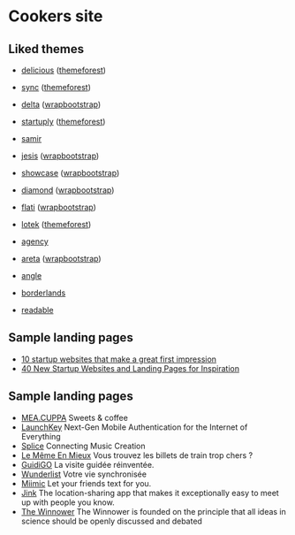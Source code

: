 # Cookers site

## Liked themes

- [delicious](http://workshop.systems/delicious/cherry/) ([themeforest](http://themeforest.net/item/delicious-responsive-app-landing-html-theme/7965552))
- [sync](http://creativemyway.com/demo/sync/solid-background-color/) ([themeforest](http://themeforest.net/item/sync-responsive-landing-page/7863875))
- [delta](http://themes.3rdwavemedia.com/delta/) ([wrapbootstrap](https://wrapbootstrap.com/theme/delta-promote-mobile-app-effectively-WB09R23P8))
- [startuply](http://vivaco.com/demo/startuply/index-promo.html) ([themeforest](http://themeforest.net/item/startuply-responsive-multipurpose-landing-page/7953388))
- [samir](http://sbouaked.com/cookers/)
- [jesis](http://azmind.com/wrapbootstrap/jesis/v1-0/) ([wrapbootstrap](https://wrapbootstrap.com/theme/jesis-responsive-app-landing-page-WB085528N))
- [showcase](http://thisisembark.com/showcase-1-1/) ([wrapbootstrap](https://wrapbootstrap.com/theme/showcase-landing-page-WB078J269))
- [diamond](http://alvarez.is/demo/diamond/) ([wrapbootstrap](https://wrapbootstrap.com/theme/diamond-bootstrap-3-landing-page-WB00J207S))
- [flati](http://themeberry.net/flati/red-1/) ([wrapbootstrap](https://wrapbootstrap.com/theme/flati-responsive-app-landing-WB0L04790))
- [lotek](http://99webpage.com/theme-review/landingpage/lotek/index-alt3.html) ([themeforest](http://themeforest.net/item/lotek-modern-app-landing-page/7983026))
- [agency](http://startbootstrap.com/templates/agency/)
- [areta](http://azmind.com/wrapbootstrap/areta/v1-0/) ([wrapbootstrap](https://wrapbootstrap.com/theme/areta-agency-portfolio-template-WB0L5XF38))

- [angle](http://anglehtml.oxygenna.com/)
- [borderlands](http://forum.azyrusthemes.com/index.html)
- [readable](http://www.proteusthemes.com/themes/readable-html/)

## Sample landing pages

- [10 startup websites that make a great first impression](http://www.creativebloq.com/web-design/startup-website-51411693)
- [40 New Startup Websites and Landing Pages for Inspiration](http://spyrestudios.com/40-new-startup-websites-landing-pages)

## Sample landing pages

- [MEA.CUPPA](http://meacuppa.be/) Sweets & coffee
- [LaunchKey](https://launchkey.com/) Next-Gen Mobile Authentication for the Internet of Everything
- [Splice](https://splice.com/) Connecting Music Creation
- [Le Même En Mieux](http://www.le-meme-en-mieux.com/) Vous trouvez les billets de train trop chers ?
- [GuidiGO](https://www.guidigo.com/) La visite guidée réinventée.
- [Wunderlist](https://www.wunderlist.com/) Votre vie synchronisée
- [Miimic](http://www.miimic.me/) Let your friends text for you.
- [Jink](http://www.jinkapp.com/) The location-sharing app that makes it exceptionally easy to meet up with people you know.
- [The Winnower](https://www.thewinnower.com/) The Winnower is founded on the principle that all ideas in science should be openly discussed and debated
